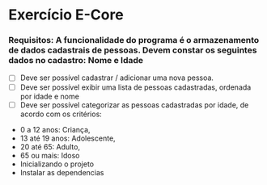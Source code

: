 # Exercício E-Core
### Requisitos: A funcionalidade do programa é o armazenamento de dados cadastrais de pessoas. Devem constar os seguintes dados no cadastro: Nome e Idade
- [ ] Deve ser possível cadastrar / adicionar uma nova pessoa.
- [ ] Deve ser possível exibir uma lista de pessoas cadastradas, ordenada por idade e nome
- [ ]  Deve ser possível categorizar as pessoas cadastradas por idade, de acordo com os critérios:
- 0 a 12 anos: Criança,
- 13 até 19 anos: Adolescente,
- 20 até 65: Adulto,
- 65 ou mais: Idoso
- Inicializando o projeto
- Instalar as dependencias
